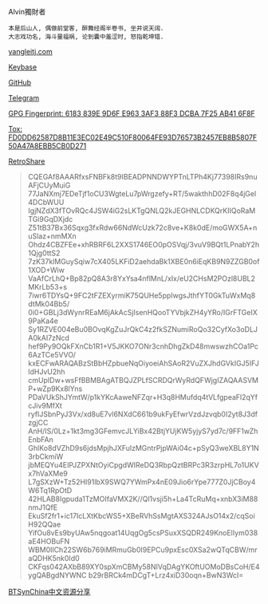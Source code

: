 Alvin獨財者

~~~
本是后山人, 偶做前堂客, 醉舞经阁半卷书, 坐井说天阔.
大志戏功名, 海斗量福祸, 论到囊中羞涩时, 怒指乾坤错.
~~~

[yangleitj.com](http://yangleitj.com)

[Keybase](http://keybase.io/yangleitj)

[GitHub](http://github.com/yangleitj)

[Telegram](http://t.me/yangleitj)

[GPG Fingerprint: 6183 839E 9D6F E963 3AF3  88F3 DCBA 7F25 AB41 6F8F](https://keyserver.ubuntu.com/pks/lookup?op=get&search=0x6183839E9D6FE9633AF388F3DCBA7F25AB416F8F) 

[Tox: FD0DD62587D8B11E3EC02E49C510F80064FE93D76573B2457EB8B5807F50A47A8EBB5CB0D271](https://toxme.io/u/yangleitj)

[RetroShare](https://retroshare.net)

>CQEGAf8AAARfxsFNBFk8t9IBEADPNNDWYPTnLTPh4Kj77398IRs9nuAFjCUyMuiG
77JaNXmj7EDeTjf1oCU3WgteLu7pWrgzefy+RT/5wakthhD02F8q4jGel4DCbWUU
IgjNZdX3fTOvRQc4JSW4iG2sLKTgQNLQ2kJEGHNLCDKQrKIIQoRaMTGi9GqDXjdc
Z51tB37Bx36Sqxg3fxRdw66NdWcUzk72c8ve+K8k0dE/moGWX5A+nuSlaz+nmMXn
Ohdz4CBZFEe+xhRBRF6L2XXS1746EO0pOSVqj/3vuV9BQt1LPnabY2h1Qjg0ttS2
7zK37klMGuySqiw7cX405LKFiD2aehdaBk1XBE0n6iEqKB9N9ZZGB0of1XOD+Wiw
VaAfCrLhQ+Bp82pQ8A3r8YxYsa4nflMnL/xIx/eU2CHsM2POzl8UBL2MKrLb53+s
7iwr6TDYsQ+9FC2tFZEXyrmiK75QUHe5ppIwgsJthfYT0GkTuWxMq8dtMk04Bb5/
0i0+GBLj3dWynrREaM6jAkAcSjIsenHQooTYVbjkZH4yYRo/IGrFTGeIX9PaKa4e
Sy1RZVE004eBu0BOvqKgZuJrQkC4z2fkSZNumiRoQo32CyfXo3oDLJA0kAI7zNcd
hef9Py9OQkFXnCb1R1+V5JKKO7ONr3cnhDhgZkD48mwswzhCOa1Pc6AzTCe5VVO/
kxECFwARAQABzStBbHZpbueNqOiyoeiAhSAoR2VuZXJhdGVkIGJ5IFJldHJvU2hh
cmUpIDw+wsFfBBMBAgATBQJZPLfSCRDQrWyRdQFWjgIZAQAASVMP+wZp9Kx8lYns
PDaVUkShJYmtW/p1kYKcAaweNFZqr+H3q8HMufdq4tVLfgpeaFl2qYfcJiv9MfXt
ryflJSbnPyJ3Vx/xd8uE7vl6NXdC661b9ukFyEfwrVzdJzvqb0I2yt8J3dfzgjCC
AnH/IS/0Lz+1kt3mg3GFemvcJLYiBx42BtjYUjKW5yjyS7yd7c/9FF1wZhEnbFAn
GhlKo8dVZhD9s6jdsMpjhJXFulzMGntrPjpWAi04c+pSyQ3weXBL8Y1N3rbCkmiW
jbMEQYu4EIPJZPXNtOyiCpgdWIReDQ3RbpQztBRPc3R3zrpHL7o1UKVx7hVaXMe9
L7gSXzW+Tz52HI91lbX9SWQ7YWmPx4nE09Jio6rYpe777Z0JjCBoy4W6Tq1RpOtD
42HLAB8Igpuda1TzMOIfaVMX2K//Ql1vsji5h+La4TcRuMq+xnbX3iM88nmJ1QfE
EkuSf2fr1+ic17IcLXtKbcWS5+XBeRVhSsMgtAXS324AJsO14x2/cqSoiH92QQae
YifOu8vEs9byUAw5nqgoat14UqgOg5csPSuxXSQDR249KnoElIym038aE4HOBuFN
WBM0IlCh22SW6b769iMRmuGb0I9EPCu9pxEsc0XSa2wQTqCBW/mraQDHK5nk0Id0
CKFqs042AXbB89XY0spXmCBMy58NIVqDAgYKOftUOMoDBsCoH/E4ygQABgdNYWNC
b29rBRCk4mDCgT+Lrz4xiD30oqn+BwN3WcI=

[BTSynChina中文资源分享](http://127.0.0.1:43110/btsynchina.bit)
